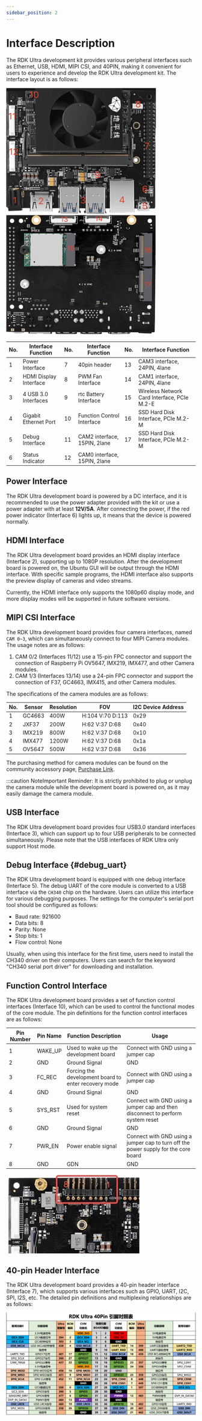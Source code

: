```yaml
---
sidebar_position: 2
---
```

# Interface Description

The RDK Ultra development kit provides various peripheral interfaces such as Ethernet, USB, HDMI, MIPI CSI, and 40PIN, making it convenient for users to experience and develop the RDK Ultra development kit. The interface layout is as follows:

![image-carrier-board1](./image/rdk_ultra/image-rdk-ultra-interface1.jpg)
![image-carrier-board2](./image/rdk_ultra/image-rdk-ultra-interface2.jpg) 

| No.  | Interface Function | No.  | Interface Function        | No.  | Interface Function       |
| ---- | ----------------- | ---- | ----------------------- | ---- | ---------------------- |
| 1    | Power Interface        | 7    | 40pin header                     | 13   | CAM3 interface, 24PIN, 4lane     |
| 2    | HDMI Display Interface        | 8    | PWM Fan Interface                    | 14   | CAM1 interface, 24PIN, 4lane       |
| 3    | 4 USB 3.0 Interfaces   | 9    | rtc Battery Interface                        | 15   | Wireless Network Card Interface, PCIe M.2-E    |
| 4    | Gigabit Ethernet Port     | 10   |  Function Control Interface                      | 16   | SSD Hard Disk Interface, PCIe M.2-M     |
| 5    | Debug Interface         | 11   | CAM2 interface, 15PIN, 2lane            | 17   | SSD Hard Disk Interface, PCIe M.2-M        |
| 6    | Status Indicator       | 12   | CAM0 interface, 15PIN, 2lane             |  |  |

## Power Interface

The RDK Ultra development board is powered by a DC interface, and it is recommended to use the power adapter provided with the kit or use a power adapter with at least **12V/5A**. After connecting the power, if the red power indicator (Interface 6) lights up, it means that the device is powered normally.

## HDMI Interface

The RDK Ultra development board provides an HDMI display interface (Interface 2), supporting up to 1080P resolution. After the development board is powered on, the Ubuntu GUI will be output through the HDMI interface. With specific sample programs, the HDMI interface also supports the preview display of cameras and video streams.

Currently, the HDMI interface only supports the 1080p60 display mode, and more display modes will be supported in future software versions.

## MIPI CSI Interface

The RDK Ultra development board provides four camera interfaces, named `CAM 0~3`, which can simultaneously connect to four MIPI Camera modules. The usage notes are as follows:

1. CAM 0/2 (Interfaces 11/12) use a 15-pin FPC connector and support the connection of Raspberry Pi OV5647, IMX219, IMX477, and other Camera modules.
2. CAM 1/3 (Interfaces 13/14) use a 24-pin FPC connector and support the connection of F37, GC4663, IMX415, and other Camera modules.

The specifications of the camera modules are as follows:

| No.  | Sensor | Resolution | FOV              | I2C Device Address |
| ---- | ------ | ------ | ---------------- | ------------ |
| 1    | GC4663 | 400W   | H:104 V:70 D:113 | 0x29         |
| 2    | JXF37  | 200W   | H:62  V:37 D:68  | 0x40         |
| 3    | IMX219 | 800W   | H:62  V:37 D:68  | 0x10         |
| 4    | IMX477 | 1200W  | H:62  V:37 D:68  | 0x1a         |
| 5    | OV5647 | 500W   | H:62  V:37 D:68  | 0x36         |

The purchasing method for camera modules can be found on the community accessory page, [Purchase Link](https://developer.horizon.cc/accessory).

:::caution NoteImportant Reminder: It is strictly prohibited to plug or unplug the camera module while the development board is powered on, as it may easily damage the camera module.

## USB Interface

The RDK Ultra development board provides four USB3.0 standard interfaces (Interface 3), which can support up to four USB peripherals to be connected simultaneously. Please note that the USB interfaces of RDK Ultra only support Host mode.

## Debug Interface {#debug_uart}

The RDK Ultra development board is equipped with one debug interface (Interface 5). The debug UART of the core module is converted to a USB interface via the `CH340` chip on the hardware. Users can utilize this interface for various debugging purposes. The settings for the computer's serial port tool should be configured as follows:

- Baud rate: 921600
- Data bits: 8
- Parity: None
- Stop bits: 1
- Flow control: None

Usually, when using this interface for the first time, users need to install the CH340 driver on their computers. Users can search for the keyword "CH340 serial port driver" for downloading and installation.

## Function Control Interface

The RDK Ultra development board provides a set of function control interfaces (Interface 10), which can be used to control the functional modes of the core module. The pin definitions for the function control interfaces are as follows:

| Pin Number | Pin Name | Function Description | Usage |
| ------ | -------- | ------------------------------ | ----------------------------------- |
| 1      | WAKE_UP  | Used to wake up the development board                 | Connect with GND using a jumper cap                      |
| 2      | GND      | Ground Signal                        | GND                                     |
| 3      | FC_REC   | Forcing the development board to enter recovery mode      | Connect with GND using a jumper cap                     |
| 4      | GND      | Ground Signal                        |  GND                                    |
| 5      | SYS_RST  | Used for system reset                   | Connect with GND using a jumper cap and then disconnect to perform system reset        |
| 6      | GND      | Ground Signal                        | GND                                      |
| 7      | PWR_EN   | Power enable signal                   | Connect with GND using a jumper cap to turn off the power supply for the core board        |
| 8      | GND      | GDN                          | GND                                 |

![image-carrier-board-control-pin1](./image/rdk_ultra/image-rdk-ultra-interface-control.jpg)  

## 40-pin Header Interface

The RDK Ultra development board provides a 40-pin header interface (Interface 7), which supports various interfaces such as GPIO, UART, I2C, SPI, I2S, etc. The detailed pin definitions and multiplexing relationships are as follows:

![image-40pin-header](./image/rdk_ultra/image-interface-40pin.jpg)